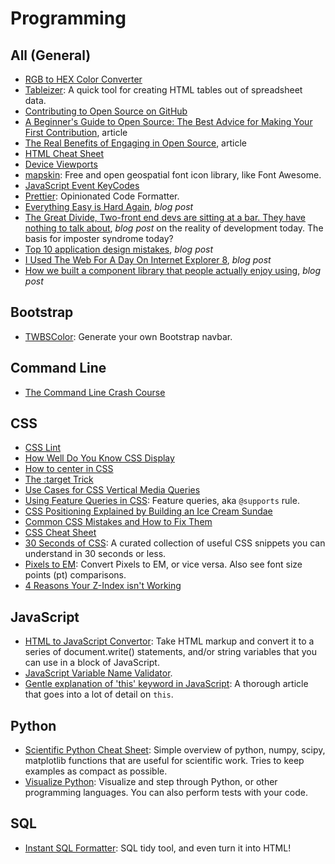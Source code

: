 # Programming    

## All (General)  
* [RGB to HEX Color Converter](http://www.javascripter.net/faq/rgbtohex.htm)  
* [Tableizer](http://tableizer.journalistopia.com): A quick tool for creating HTML tables out of spreadsheet data.  
* [Contributing to Open Source on GitHub](https://guides.github.com/activities/contributing-to-open-source)  
* [A Beginner's Guide to Open Source: The Best Advice for Making Your First Contribution](http://www.erikaheidi.com/blog/a-beginners-guide-to-open-source-making-your-first-contribution), article    
* [The Real Benefits of Engaging in Open Source](http://www.erikaheidi.com/blog/the-real-benefits-of-engaging-in-open-source), article  
* [HTML Cheat Sheet](https://hostingfacts.com/wp-content/uploads/2016/06/hf-html-cheat-sheet.pdf)  
* [Device Viewports](http://www.canbike.org/CSSpixels)  
* [mapskin](http://mapsk.in): Free and open geospatial font icon library, like Font Awesome.  
* [JavaScript Event KeyCodes](http://keycode.info)  
* [Prettier](https://prettier.io/playground): Opinionated Code Formatter.  
* [Everything Easy is Hard Again](https://frankchimero.com/writing/everything-easy-is-hard-again), _blog post_  
* [The Great Divide, Two-front end devs are sitting at a bar. They have nothing to talk about](https://css-tricks.com/the-great-divide), _blog post_ on the reality of development today. The basis for imposter syndrome today?
* [Top 10 application design mistakes](https://www.nngroup.com/articles/top-10-application-design-mistakes/), _blog post_  
* [I Used The Web For A Day On Internet Explorer 8](https://www.smashingmagazine.com/2019/03/web-on-internet-explorer-ie8/), _blog post_ 
* [How we built a component library that people actually enjoy using](https://medium.com/styled-components/how-to-build-a-great-component-library-a40d974a412d), _blog post_    

## Bootstrap  
* [TWBSColor](http://work.smarchal.com/twbscolor/index.php): Generate your own Bootstrap navbar.  

## Command Line  
* [The Command Line Crash Course](http://cli.learncodethehardway.org/book)    

## CSS  
* [CSS Lint](http://csslint.net)  
* [How Well Do You Know CSS Display](https://www.chenhuijing.com/blog/how-well-do-you-know-display)  
* [How to center in CSS](http://howtocenterincss.com)  
* [The :target Trick](https://bitsofco.de/the-target-trick)  
* [Use Cases for CSS Vertical Media Queries](https://ishadeed.com/article/vertical-media-queries)  
* [Using Feature Queries in CSS](https://hacks.mozilla.org/2016/08/using-feature-queries-in-css/): Feature queries, aka `@supports` rule.
* [CSS Positioning Explained by Building an Ice Cream Sundae](https://medium.freecodecamp.com/css-positioning-explained-by-building-an-ice-cream-sundae-831cb884bfa9)   
* [Common CSS Mistakes and How to Fix Them](https://blog.mariano.io/common-css-mistakes-and-how-to-fix-them-8ee0f5e88d64)  
* [CSS Cheat Sheet](https://adam-marsden.co.uk/css-cheat-sheet)  
* [30 Seconds of CSS](https://atomiks.github.io/30-seconds-of-css): A curated collection of useful CSS snippets you can understand in 30 seconds or less.  
* [Pixels to EM](http://pxtoem.com): Convert Pixels to EM, or vice versa. Also see font size points (pt) comparisons.  
* [4 Reasons Your Z-Index isn't Working](https://medium.freecodecamp.org/4-reasons-your-z-index-isnt-working-and-how-to-fix-it-coder-coder-6bc05f103e6c)  

## JavaScript  
* [HTML to JavaScript Convertor](http://accessify.com/tools-and-wizards/developer-tools/html-javascript-convertor): Take HTML markup and convert it to a series of document.write() statements, and/or string variables that you can use in a block of JavaScript.  
* [JavaScript Variable Name Validator](https://mothereff.in/js-variables).  
* [Gentle explanation of 'this' keyword in JavaScript](http://rainsoft.io/gentle-explanation-of-this-in-javascript): A thorough article that goes into a lot of detail on `this`.    

## Python  
* [Scientific Python Cheat Sheet](https://ipgp.github.io/scientific_python_cheat_sheet): Simple overview of python, numpy, scipy, matplotlib functions that are useful for scientific work. Tries to keep examples as compact as possible.    
* [Visualize Python](http://pythontutor.com/visualize.html): Visualize and step through Python, or other programming languages. You can also perform tests with your code.  

## SQL  
* [Instant SQL Formatter](http://www.dpriver.com/pp/sqlformat.htm): SQL tidy tool, and even turn it into HTML!  
